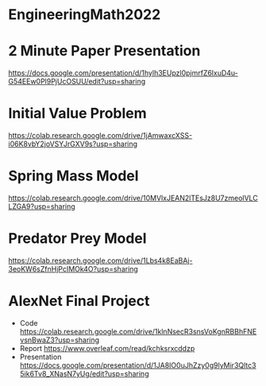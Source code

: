 # EngineeringMath2022

# 2 Minute Paper Presentation
https://docs.google.com/presentation/d/1hylh3EUpzl0pjmrfZ6lxuD4u-G54EEw0Pl9PjUcOSUU/edit?usp=sharing

# Initial Value Problem
https://colab.research.google.com/drive/1jAmwaxcXSS-i06K8vbY2joVSYJrGXV9s?usp=sharing

# Spring Mass Model
https://colab.research.google.com/drive/10MVlxJEAN2lTEsJz8U7zmeolVLCLZGA9?usp=sharing

# Predator Prey Model
https://colab.research.google.com/drive/1Lbs4k8EaBAj-3eoKW6sZfnHjPcIMOk4O?usp=sharing

# AlexNet Final Project
* Code
https://colab.research.google.com/drive/1klnNsecR3snsVoKgnRBBhFNEvsnBwaZ3?usp=sharing
* Report
https://www.overleaf.com/read/kchksrxcddzp
* Presentation
https://docs.google.com/presentation/d/1JA8IO0uJhZzy0g9lyMir3Qltc35ik6Tv8_XNasN7yUg/edit?usp=sharing

